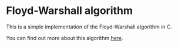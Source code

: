 # Floyd-Warshall algorithm

This is a simple implementation of the Floyd-Warshall algorithm in C.

You can find out more about this algorithm [here](https://en.wikipedia.org/wiki/Floyd%E2%80%93Warshall_algorithm).
